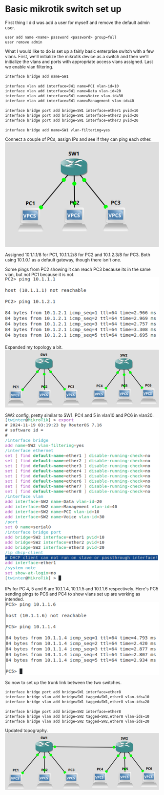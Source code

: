 # Basic mikrotik switch set up

First thing I did was add a user for myself and remove the default admin user.

```
user add name <name> password <password> group=full
user remove admin
```

What I would like to do is set up a fairly basic enterprise switch with a few vlans. First, we'll initialize the mikrotik device as a switch and then we'll initialize the vlans and ports with appropriate access vlans assigned. Last we enable vlan filtering.  

```
interface bridge add name=SW1

interface vlan add interface=SW1 name=PCI vlan-id=10
interface vlan add interface=SW1 name=Data vlan-id=20
interface vlan add interface=SW1 name=Voice vlan-id=30
interface vlan add interface=SW1 name=Management vlan-id=40

interface bridge port add bridge=SW1 interface=ether1 pvid=10
interface bridge port add bridge=SW1 interface=ether2 pvid=20
interface bridge port add bridge=SW1 interface=ether3 pvid=20

interface bridge add name=SW1 vlan-filtering=yes
```

Connect a couple of PCs, assign IPs and see if they can ping each other. 
![alt text](images/basictopology.png)

Assigned 10.1.1.1/8 for PC1, 10.1.1.2/8 for PC2 and 10.1.2.3/8 for PC3. Both using 10.1.0.1 as a default gateway, though there isn't one.

Some pings from PC2 showing it can reach PC3 because its in the same vlan, but not PC1 because it is not. 
![alt text](images/pings.png)

Expanded my topology a bit.
![alt text](images/expandedtop.png)

SW2 config, pretty similar to SW1. PC4 and 5 in vlan10 and PC6 in vlan20.
![alt text](images/sw2config.png)

IPs for PC 4, 5 and 6 are 10.1.1.4, 10.1.1.5 and 10.1.1.6 respectively. Here's PC5 sending pings to PC6 and PC4 to show vlans set up are working as intended.
![alt text](images/pc5pings.png)

So now to set up the trunk link between the two switches. 
```
interface bridge port add bridge=SW1 interface=ether8
interface bridge vlan add bridge=SW1 tagged=SW1,ether8 vlan-ids=10
interface bridge vlan add bridge=SW1 tagged=SW1,ether8 vlan-ids=20

interface bridge port add bridge=SW2 interface=ether8
interface bridge vlan add bridge=SW2 tagged=SW2,ether8 vlan-ids=10
interface bridge vlan add bridge=SW2 tagged=SW2,ether8 vlan-ids=20
```

Updated topography.
![alt text](images/trunked.png)
